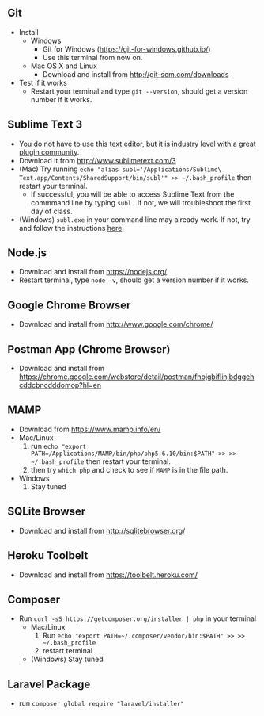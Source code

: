 ## Git
* Install
  * Windows
    * Git for Windows (https://git-for-windows.github.io/)
    * Use this terminal from now on.
  * Mac OS X and Linux
    * Download and install from http://git-scm.com/downloads
* Test if it works
  * Restart your terminal and type `git --version`, should get a version number if it works.

## Sublime Text 3
* You do not have to use this text editor, but it is industry level with a great [plugin community](https://packagecontrol.io/).
* Download it from http://www.sublimetext.com/3
* (Mac) Try running `echo "alias subl='/Applications/Sublime\ Text.app/Contents/SharedSupport/bin/subl'" >> ~/.bash_profile` then restart your terminal.
  * If successful, you will be able to access Sublime Text from the commmand line by typing `subl` . If not, we will troubleshoot the first day of class.
* (Windows) `subl.exe` in your command line may already work. If not, try and follow the instructions [here](https://scotch.io/tutorials/open-sublime-text-from-the-command-line-using-subl-exe-windows).

## Node.js
* Download and install from https://nodejs.org/
* Restart terminal, type `node -v`, should get a version number if it works.

## Google Chrome Browser
* Download and install from http://www.google.com/chrome/

## Postman App (Chrome Browser)
* Download and install from https://chrome.google.com/webstore/detail/postman/fhbjgbiflinjbdggehcddcbncdddomop?hl=en

## MAMP
* Download from https://www.mamp.info/en/
* Mac/Linux
  1. run `echo "export PATH=/Applications/MAMP/bin/php/php5.6.10/bin:$PATH" >> >> ~/.bash_profile` then restart your terminal.
  1. then try `which php` and check to see if `MAMP` is in the file path.
* Windows
  1. Stay tuned

## SQLite Browser
* Download and install from http://sqlitebrowser.org/

## Heroku Toolbelt
* Download and install from https://toolbelt.heroku.com/

## Composer
* Run `curl -sS https://getcomposer.org/installer | php` in your terminal
  * Mac/Linux
    1. Run `echo "export PATH=~/.composer/vendor/bin:$PATH" >> >> ~/.bash_profile`
    2. restart terminal
  * (Windows) Stay tuned

## Laravel Package
* run `composer global require "laravel/installer"`

